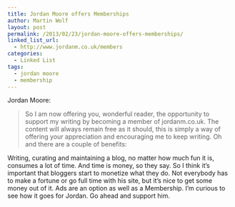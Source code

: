 ```yaml
---
title: Jordan Moore offers Memberships
author: Martin Wolf
layout: post
permalink: /2013/02/23/jordan-moore-offers-memberships/
linked_list_url:
  - http://www.jordanm.co.uk/members
categories:
  - Linked List
tags:
  - jordan moore
  - membership
---
```

<p class="linked-list-quote-author">
  Jordan Moore:
</p>

> So I am now offering you, wonderful reader, the opportunity to support my writing by becoming a member of jordanm.co.uk. The content will always remain free as it should, this is simply a way of offering your appreciation and encouraging me to keep writing. Oh and there are a couple of benefits:

Writing, curating and maintaining a blog, no matter how much fun it is, consumes a lot of time. And time is money, so they say. So I think it&#8217;s important that bloggers start to monetize what they do. Not everybody has to make a fortune or go full time with his site, but it&#8217;s nice to get some money out of it. Ads are an option as well as a Membership. I&#8217;m curious to see how it goes for Jordan. Go ahead and support him.